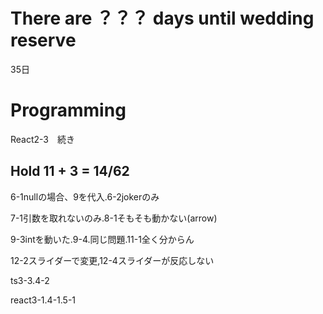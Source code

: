 # There are ？？？ days until wedding reserve

35日

# Programming

React2-3　続き

## Hold 11 + 3 = 14/62

6-1nullの場合、9を代入.6-2jokerのみ

7-1引数を取れないのみ.8-1そもそも動かない(arrow)

9-3intを動いた.9-4.同じ問題.11-1全く分からん

12-2スライダーで変更,12-4スライダーが反応しない

ts3-3.4-2

react3-1.4-1.5-1
